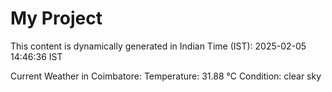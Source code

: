 # My Project

This content is dynamically generated in Indian Time (IST): 2025-02-05 14:46:36 IST


Current Weather in Coimbatore:
Temperature: 31.88 °C
Condition: clear sky
